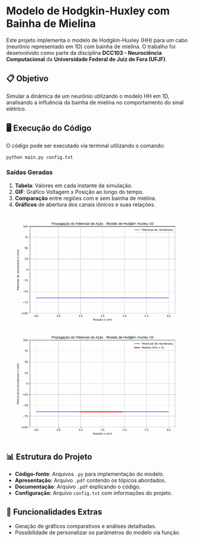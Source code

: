 # Modelo de Hodgkin-Huxley com Bainha de Mielina

Este projeto implementa o modelo de Hodgkin-Huxley (HH) para um cabo (neurônio representado em 1D) com bainha de mielina. O trabalho foi desenvolvido como parte da disciplina **DCC103 - Neurociência Computacional** da **Universidade Federal de Juiz de Fora (UFJF)**.

## 📋 Objetivo

Simular a dinâmica de um neurônio utilizando o modelo HH em 1D, analisando a influência da bainha de mielina no comportamento do sinal elétrico.

## 🖥️ Execução do Código

O código pode ser executado via terminal utilizando o comando:

```bash
python main.py config.txt
```

### Saídas Geradas

1. **Tabela**: Valores em cada instante da simulação.
2. **GIF**: Gráfico Voltagem x Posição ao longo do tempo.
3. **Comparação** entre regiões com e sem bainha de mielina.
4. **Gráficos** de abertura dos canais iônicos e suas relações.

![Propagação Potencial de Ação](/propagacao_potencial1.gif)
![Propagação Potencial de Ação com Bainha de Mielina](/propagacao_potencial_mielina.gif)

## 📊 Estrutura do Projeto

- **Código-fonte**: Arquivos `.py` para implementação do modelo.
- **Apresentação**: Arquivo `.pdf` contendo os tópicos abordados.
- **Documentação**: Arquivo `.pdf` explicando o código.
- **Configuração**: Arquivo `config.txt` com informações do projeto.

## 🚀 Funcionalidades Extras

- Geração de gráficos comparativos e análises detalhadas.
- Possibilidade de personalizar os parâmetros do modelo via função.
